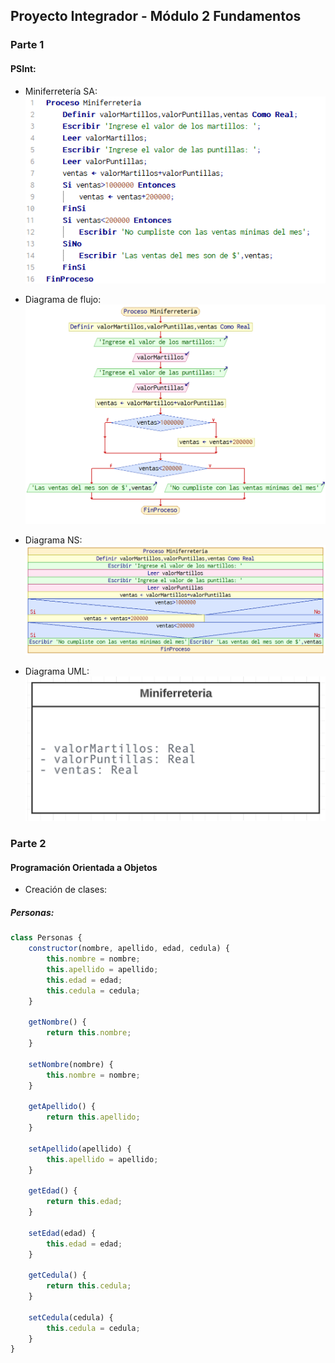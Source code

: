 ## Proyecto Integrador - Módulo 2 Fundamentos

### Parte 1

#### PSInt:
* Miniferretería SA:
![Codigo en PSInt](/Pseudocodigo.png)

* Diagrama de flujo:
![Diagrama de flujo](/Diagrama_de_flujo.png)

* Diagrama NS:
![Diagrama NS](/Diagrama_NS.png)

* Diagrama UML:
![Diagrama UML](/Diagrama_UML.png)

### Parte 2

#### Programación Orientada a Objetos

* Creación de clases:
##### Personas:
```JavaScript
class Personas {
    constructor(nombre, apellido, edad, cedula) {
        this.nombre = nombre;
        this.apellido = apellido;
        this.edad = edad;
        this.cedula = cedula;
    }

    getNombre() {
        return this.nombre;
    }

    setNombre(nombre) {
        this.nombre = nombre;
    }

    getApellido() {
        return this.apellido;
    }

    setApellido(apellido) {
        this.apellido = apellido;
    }

    getEdad() {
        return this.edad;
    }

    setEdad(edad) {
        this.edad = edad;
    }

    getCedula() {
        return this.cedula;
    }

    setCedula(cedula) {
        this.cedula = cedula;
    }
}

```
